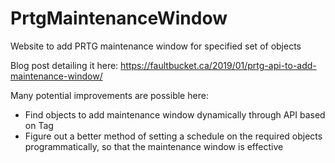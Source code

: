 # PrtgMaintenanceWindow
Website to add PRTG maintenance window for specified set of objects

Blog post detailing it here: https://faultbucket.ca/2019/01/prtg-api-to-add-maintenance-window/

Many potential improvements are possible here:
- Find objects to add maintenance window dynamically through API based on Tag
- Figure out a better method of setting a schedule on the required objects programmatically, so that the maintenance window is effective
